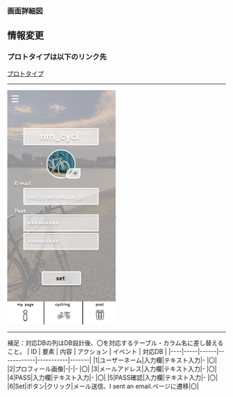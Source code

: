 ### 画面詳細図
## 情報変更
### プロトタイプは以下のリンク先
[プロトタイプ](https://www.figma.com/file/YLXi0XXJfyq6239uKAU8LF/cyclinger?node-id=103%3A548)
*****
<img src="./img/InfoChange.png" width="250">

*****

補足：対応DBの列はDB設計後、〇を対応するテーブル・カラム名に差し替えること。
| ID | 要素 | 内容 | アクション | イベント | 対応DB |
|----|-----|------|------------|-----------|-------|
|1|ユーザーネーム|入力欄|テキスト入力|-       |〇|
|2|プロフィール画像|-|-|-       |〇|
|3|メールアドレス|入力欄|テキスト入力|-       |〇|
|4|PASS|入力欄|テキスト入力|-       |〇|
|5|PASS確認|入力欄|テキスト入力|-       |〇|
|6|Set|ボタン|クリック|メール送信、I sent an email.ページに遷移|〇|
